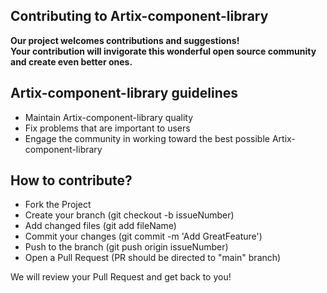 ## Contributing to Artix-component-library

**Our project welcomes contributions and suggestions!**<br>
**Your contribution will invigorate this wonderful open source community and create even better ones.**

## Artix-component-library guidelines
- Maintain Artix-component-library quality
- Fix problems that are important to users
- Engage the community in working toward the best possible Artix-component-library

## How to contribute?
- Fork the Project
- Create your branch (git checkout -b issueNumber)
- Add changed files (git add fileName)
- Commit your changes (git commit -m 'Add GreatFeature')
- Push to the branch (git push origin issueNumber)
- Open a Pull Request (PR should be directed to "main" branch)

We will review your Pull Request and get back to you!